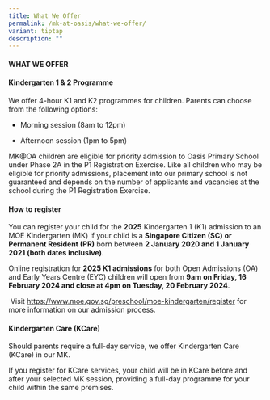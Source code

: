 ```yaml
---
title: What We Offer
permalink: /mk-at-oasis/what-we-offer/
variant: tiptap
description: ""
---
```

<h4><strong>WHAT WE OFFER</strong></h4><h4>Kindergarten 1 &amp; 2 Programme</h4><p>We offer 4-hour K1 and K2 programmes for children. Parents can choose from the following options:</p><ul data-tight="true" class="tight"><li><p>Morning session (8am to 12pm)</p></li><li><p>Afternoon session (1pm to 5pm)</p></li></ul><p>MK@OA children are eligible for priority admission to Oasis Primary School under Phase 2A in the P1 Registration Exercise. Like all children who may be eligible for priority admissions, placement into our primary school is not guaranteed and depends on the number of applicants and vacancies at the school during the P1 Registration Exercise.</p><h4>How to register</h4><p>You can register your child for the <strong>2025</strong> Kindergarten 1 (K1) admission to an MOE Kindergarten (MK) if your child is a <strong>Singapore Citizen (SC) or Permanent Resident (PR)</strong> born between <strong>2 January 2020 and 1 January 2021 (both dates inclusive)</strong>.</p><p>Online registration for <strong>2025 K1 admissions</strong> for both Open Admissions (OA) and Early Years Centre (EYC) children will open from <strong>9am on Friday, 16 February 2024 and close at 4pm on Tuesday, 20 February 2024</strong>.</p><p>&nbsp;Visit <a href="https://www.moe.gov.sg/preschool/moe-kindergarten/register" rel="noopener noreferrer nofollow" target="_blank">https://www.moe.gov.sg/preschool/moe-kindergarten/register</a> for more information on our admission process.</p><h4>Kindergarten Care (KCare)</h4><p>Should parents require a full-day service, we offer Kindergarten Care (KCare) in our MK.</p><p>If you register for KCare services, your child will be in KCare before and after your selected MK session, providing a full-day programme for your child within the same premises.</p><p></p>